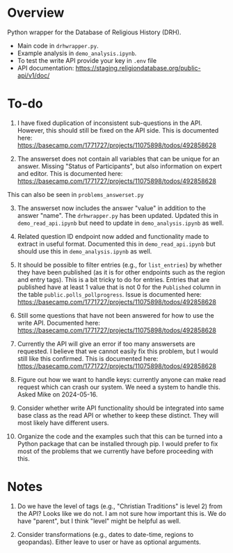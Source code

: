 # Overview
Python wrapper for the Database of Religious History (DRH). 
* Main code in `drhwrapper.py`.
* Example analysis in `demo_analysis.ipynb`.
* To test the write API provide your key in `.env` file
* API documentation: https://staging.religiondatabase.org/public-api/v1/doc/

# To-do
1. I have fixed duplication of inconsistent sub-questions in the API. However, this should still be fixed on the API side. This is documented here: 
https://basecamp.com/1771727/projects/11075898/todos/492858628 

2. The answerset does not contain all variables that can be unique for an answer. Missing "Status of Participants", but also information on expert and editor. This is documented here: 
https://basecamp.com/1771727/projects/11075898/todos/492858628

This can also be seen in `problems_answerset.py`

3. The answerset now includes the answer "value" in addition to the answer "name". The `drhwrapper.py` has been updated. Updated this in `demo_read_api.ipynb` but need to update in `demo_analysis.ipynb` as well. 

4. Related question ID endpoint now added and functionality made to extract in useful format. Documented this in `demo_read_api.ipynb` but should use this in `demo_analysis.ipynb` as well.

5. It should be possible to filter entries (e.g., for `list_entries`) by whether they have been published (as it is for other endpoints such as the region and entry tags). This is a bit tricky to do for entries. Entries that are published have at least 1 value that is not 0 for the `Published` column in the table `public.polls_pollprogress`. Issue is documented here: 
https://basecamp.com/1771727/projects/11075898/todos/492858628

6. Still some questions that have not been answered for how to use the write API. Documented here: 
https://basecamp.com/1771727/projects/11075898/todos/492858628

7. Currently the API will give an error if too many answersets are requested. I believe that we cannot easily fix this problem, but I would still like this confirmed. This is documented here: 
https://basecamp.com/1771727/projects/11075898/todos/492858628

8. Figure out how we want to handle keys: currently anyone can make read request which can crash our system. We need a system to handle this. Asked Mike on 2024-05-16. 

9. Consider whether write API functionality should be integrated into same base class as the read API or whether to keep these distinct. They will most likely have different users. 

10. Organize the code and the examples such that this can be turned into a Python package that can be installed through pip. I would prefer to fix most of the problems that we currently have before proceeding with this. 


# Notes

1. Do we have the level of tags (e.g., "Christian Traditions" is level 2) from the API? Looks like we do not. I am not sure how important this is. We do have "parent", but I think "level" might be helpful as well. 

2. Consider transformations (e.g., dates to date-time, regions to geopandas). Either leave to user or have as optional arguments. 
